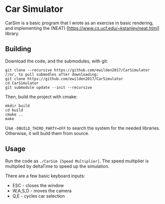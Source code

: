 # Car Simulator

CarSim is a basic program that I wrote as an exercise in basic rendering, and implementing the (NEAT) [https://www.cs.ucf.edu/~kstanley/neat.html] library.

## Building
Download the code, and the submodules, with git:

    git clone --recursive https://github.com/ewilden2017/CarSimulator
    //or, to pull submodles after downloading:
    git clone https://github.com/ewilden2017/CarSimulator
    cd CarSimulator
    git submodule update --init --recursive

Then, build the project with cmake:

    mkdir build
    cd build
    cmake ..
    make

Use `-DBUILD_THIRD_PARTY=OFF` to search the system for the needed libraries. Otherwise, it will build them from source.

## Usage
Run the code as `./CarSim [Speed Multiplier]`. The speed multiplier is multiplied by deltaTime to speed up the simulation.

There are a few basic keyboard inputs:
* ESC - closes the window
* W,A,S,D - moves the camera
* Q,E - cycles car selection
